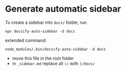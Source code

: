 # Generate automatic sidebar

To create a sidebar into `docs/` folder, run


```shell
npx docsify-auto-sidebar -d docs
```

extended command: 

```shell
node_modules/.bin/docsify-auto-sidebar -d docs
```

- move this file in the root folder
- in `_sidebar.md` replace all `(/` with `(/docs/`
